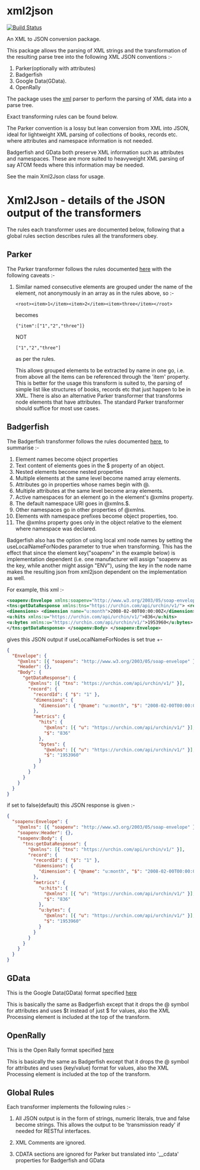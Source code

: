 # xml2json

[![Build Status](https://github.com/shamblett/xml2json/actions/workflows/ci.yml/badge.svg)](https://github.com/shamblett/xml2json/actions/workflows/ci.yml)

An XML to JSON conversion package.

This package allows the parsing of XML strings and the transformation of the resulting parse
tree into the following XML JSON conventions :-

1. Parker(optionally with attributes)
2. Badgerfish
3. Google Data(GData).
4. OpenRally

The package uses the [xml](https://pub.dev/packages/xml) parser to perform the parsing of XML data into a parse tree.

Exact transforming rules can be found below.

The Parker convention is a lossy but lean conversion from XML into JSON, ideal for lightweight
XML parsing of collections of books, records etc. where attributes and namespace information
is not needed.

Badgerfish and GData both preserve XML information such as attributes and namespaces. These are more
suited to heavyweight XML parsing of say ATOM feeds where this information may be needed.

See the main Xml2Json class for usage.

# Xml2Json - details of the JSON output of the transformers

The rules each transformer uses are documented below, following that a global rules section describes
rules all the transformers obey.

## Parker

The Parker transformer follows the rules documented [here](https://code.google.com/p/xml2json-xslt/wiki/TransformingRules) with the following caveats :-

1. Similar named consecutive elements are grouped under the name of the element, not
   anonymously in an array as in the rules above, so :-

   `<root><item>1</item><item>2</item><item>three</item></root>`

   becomes

   `{"item":["1","2","three"]}`

   NOT

   `["1","2","three"]`

   as per the rules.

   This allows grouped elements to be extracted by name in one go, i.e. from above all the
   items can be referenced through the 'item' property. This is better for the usage this transform
   is suited to, the parsing of simple list like structures of books, records etc that just happen to
   be in XML.
   There is also an alternative Parker transformer that transforms node elements that have attributes.
   The standard Parker transformer should suffice for most use cases.

## Badgerfish

The Badgerfish transformer follows the rules documented [here](http://www.sklar.com/badgerfish/), to summarise :-

1.  Element names become object properties
2.  Text content of elements goes in the $ property of an object.
3.  Nested elements become nested properties
4.  Multiple elements at the same level become named array elements.
5.  Attributes go in properties whose names begin with @.
6.  Multiple attributes at the same level become array elements.
7.  Active namespaces for an element go in the element's @xmlns property.
8.  The default namespace URI goes in @xmlns.$.
9.  Other namespaces go in other properties of @xmlns.
10. Elements with namespace prefixes become object properties, too.
11. The @xmlns property goes only in the object relative to the element where namespace was declared.

Badgerfish also has the option of using local xml node names by setting the useLocalNameForNodes parameter to true
when transforming.
This has the effect that since the element key("soapenv" in the example below) is implementation dependent (i.e. one manufacturer
will assign "soapenv as the key, while another might assign "ENV"), using the key in the node name makes the
resulting json from xml2json dependent on the implementation as well.

For example, this xml :-

```xml
<soapenv:Envelope xmlns:soapenv="http://www.w3.org/2003/05/soap-envelope"> <soapenv:Header/> <soapenv:Body>
<tns:getDataResponse xmlns:tns="https://urchin.com/api/urchin/v1/"> <record> <recordId>1</recordId>
<dimensions> <dimension name="u:month">2008-02-00T00:00:00Z</dimension> </dimensions> <metrics>
<u:hits xmlns:u="https://urchin.com/api/urchin/v1/">836</u:hits>
<u:bytes xmlns:u="https://urchin.com/api/urchin/v1/">1953960</u:bytes> </metrics> </record>
</tns:getDataResponse> </soapenv:Body> </soapenv:Envelope>
```

gives this JSON output if useLocalNameForNodes is set true +-

```json
{
  "Envelope": {
    "@xmlns": [{ "soapenv": "http://www.w3.org/2003/05/soap-envelope" }],
    "Header": {},
    "Body": {
      "getDataResponse": {
        "@xmlns": [{ "tns": "https://urchin.com/api/urchin/v1/" }],
        "record": {
          "recordId": { "$": "1" },
          "dimensions": {
            "dimension": { "@name": "u:month", "$": "2008-02-00T00:00:00Z" }
          },
          "metrics": {
            "hits": {
              "@xmlns": [{ "u": "https://urchin.com/api/urchin/v1/" }],
              "$": "836"
            },
            "bytes": {
              "@xmlns": [{ "u": "https://urchin.com/api/urchin/v1/" }],
              "$": "1953960"
            }
          }
        }
      }
    }
  }
}
```

if set to false(default) this JSON response is given :-

```json
{
  "soapenv:Envelope": {
    "@xmlns": [{ "soapenv": "http://www.w3.org/2003/05/soap-envelope" }],
    "soapenv:Header": {},
    "soapenv:Body": {
      "tns:getDataResponse": {
        "@xmlns": [{ "tns": "https://urchin.com/api/urchin/v1/" }],
        "record": {
          "recordId": { "$": "1" },
          "dimensions": {
            "dimension": { "@name": "u:month", "$": "2008-02-00T00:00:00Z" }
          },
          "metrics": {
            "u:hits": {
              "@xmlns": [{ "u": "https://urchin.com/api/urchin/v1/" }],
              "$": "836"
            },
            "u:bytes": {
              "@xmlns": [{ "u": "https://urchin.com/api/urchin/v1/" }],
              "$": "1953960"
            }
          }
        }
      }
    }
  }
}
```

## GData

This is the Google Data(GData) format specified [here](https://developers.google.com/gdata/docs/json?csw=1)

This is basically the same as Badgerfish except that it drops the @ symbol for attributes and
uses $t instead of just $ for values, also the XML Processing element is included at the top of the
transform.

## OpenRally

This is the Open Rally format specified [here](http://www.topografix.com/GPX/1/1/#SchemaProperties)

This is basically the same as Badgerfish except that it drops the @ symbol for attributes and
uses (key/value) format for values, also the XML Processing element is included at the top of the
transform.

## Global Rules

Each transformer implements the following rules :-

1. All JSON output is in the form of strings, numeric literals, true and false become strings.
   This allows the output to be 'transmission ready' if needed for RESTful interfaces.

2. XML Comments are ignored.

3. CDATA sections are ignored for Parker but translated into '\_\_cdata' properties
   for Badgerfish and GData
